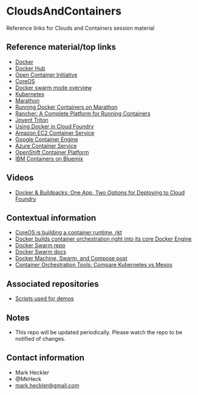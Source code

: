 # CloudsAndContainers

Reference links for Clouds and Containers session material

## Reference material/top links

* [Docker](https://www.docker.com/)
* [Docker Hub](https://hub.docker.com/)
* [Open Container Initiative](https://www.opencontainers.org/)
* [CoreOS](https://coreos.com/)
* [Docker swarm mode overview](https://docs.docker.com/engine/swarm/)
* [Kubernetes](https://kubernetes.io/)
* [Marathon](https://mesosphere.github.io/marathon/)
* [Running Docker Containers on Marathon](https://mesosphere.github.io/marathon/docs/native-docker.html)
* [Rancher: A Complete Platform for Running Containers](http://rancher.com/)
* [Joyent Triton](https://www.joyent.com/triton)
* [Using Docker in Cloud Foundry](https://docs.pivotal.io/pivotalcf/1-9/adminguide/docker.html)
* [Amazon EC2 Container Service](https://aws.amazon.com/ecs/)
* [Google Container Engine](https://cloud.google.com/container-engine/)
* [Azure Container Service](https://azure.microsoft.com/en-us/services/container-service/)
* [OpenShift Container Platform](https://www.openshift.com/container-platform/)
* [IBM Containers on Bluemix](https://www.ibm.com/cloud-computing/bluemix/containers)

## Videos

* [Docker & Buildpacks: One App, Two Options for Deploying to Cloud Foundry](http://bit.ly/docker_and_buildpacks)

## Contextual information

* [CoreOS is building a container runtime, rkt](https://coreos.com/blog/rocket.html)
* [Docker builds container orchestration right into its core Docker Engine](https://techcrunch.com/2016/06/20/docker-builds-swarm-right-into-its-core-core-tools/)
* [Docker Swarm repo](https://github.com/docker/swarm)
* [Docker Swarm docs](https://docs.docker.com/swarm/)
* [Docker Machine, Swarm, and Compose post](https://blog.docker.com/2015/02/orchestrating-docker-with-machine-swarm-and-compose/#more-4494)
* [Container Orchestration Tools: Compare Kubernetes vs Mesos](https://platform9.com/blog/compare-kubernetes-vs-mesos/)

## Associated repositories

* [Scripts used for demos](https://github.com/mkheck/CloudsAndContainersDemoScripts)

## Notes

* This repo will be updated periodically. Please watch the repo to be notified of changes.

## Contact information

* Mark Heckler
* @MkHeck
* mark.heckler@gmail.com
